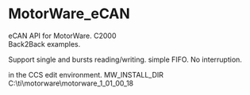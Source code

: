 # MotorWare_eCAN
eCAN API for MotorWare. C2000  
Back2Back examples.

Support single and bursts reading/writing. simple FIFO. No interruption.

in the CCS edit environment. MW_INSTALL_DIR C:\ti\motorware\motorware_1_01_00_18

